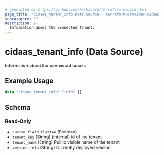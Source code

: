 ```yaml
---
# generated by https://github.com/hashicorp/terraform-plugin-docs
page_title: "cidaas_tenant_info Data Source - terraform-provider-cidaas"
subcategory: ""
description: |-
  Information about the connected tenant.
---
```


# cidaas_tenant_info (Data Source)

Information about the connected tenant.

## Example Usage

```terraform
data "cidaas_tenent_info" "info" {}
```

<!-- schema generated by tfplugindocs -->
## Schema

### Read-Only

- `custom_field_flatten` (Boolean)
- `tenant_key` (String) (internal) id of the tenant
- `tenant_name` (String) Public visible name of the tenant
- `version_info` (String) Currently deployed version
